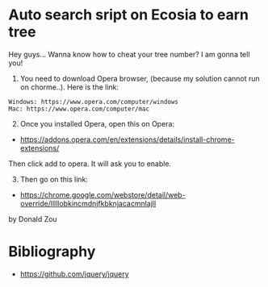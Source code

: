 # Auto search sript on Ecosia to earn tree

Hey guys… Wanna know how to cheat your tree number? I am gonna tell you!

1. You need to download Opera browser, (because my solution cannot run on chorme..). Here is the link:

```
Windows: https://www.opera.com/computer/windows
Mac: https://www.opera.com/computer/mac
```
2. Once you installed Opera, open this on Opera:

 - https://addons.opera.com/en/extensions/details/install-chrome-extensions/

Then click add to opera. It will ask you to enable.

3. Then go on this link:

- https://chrome.google.com/webstore/detail/web-override/lllllobkincmdnjfkbknjacacmnlajll






by Donald Zou

# Bibliography

- https://github.com/jquery/jquery
